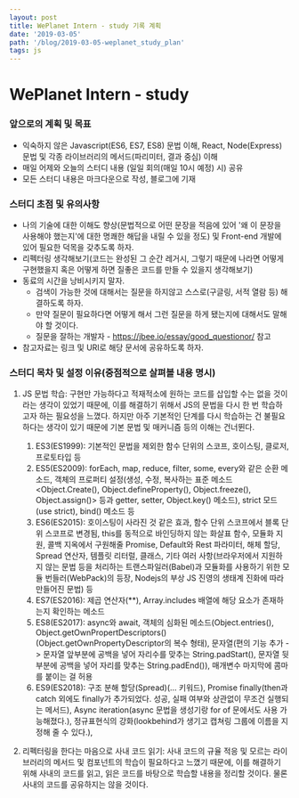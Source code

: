 ```yaml
---
layout: post
title: WePlanet Intern - study 기록 계획
date: '2019-03-05'
path: '/blog/2019-03-05-weplanet_study_plan'
tags: js
---
```


# WePlanet Intern - study

### 앞으로의 계획 및 목표

- 익숙하지 않은 Javascript(ES6, ES7, ES8) 문법 이해, React, Node(Express) 문법 및 각종 라이브러리의 메서드(파리미터, 결과 중심) 이해
- 매일 어제와 오늘의 스터디 내용 (일일 회의(매일 10시 예정) 시) 공유
- 모든 스터디 내용은 마크다운으로 작성, 블로그에 기재

### 스터디 초점 및 유의사항

- 나의 기술에 대한 이해도 향상(문법적으로 어떤 문장을 적음에 있어 '왜 이 문장을 사용해야 했는지'에 대한 명쾌한 해답을 내릴 수 있을 정도) 및 Front-end 개발에 있어 필요한 덕목을 갖추도록 하자.
- 리펙터링 생각해보기(코드는 완성된 그 순간 레거시, 그렇기 때문에 나라면 어떻게 구현했을지 혹은 어떻게 하면 질좋은 코드를 만들 수 있을지 생각해보기)
- 동료의 시간을 낭비시키지 말자.
  - 검색이 가능한 것에 대해서는 질문을 하지않고 스스로(구글링, 서적 열람 등) 해결하도록 하자.
  - 만약 질문이 필요하다면 어떻게 해서 그런 질문을 하게 됐는지에 대해서도 말해야 할 것이다.
  - 질문을 잘하는 개발자 - https://jbee.io/essay/good_questionor/ 참고
- 참고자료는 링크 및 URI로 해당 문서에 공유하도록 하자.



### 스터디 목차 및 설정 이유(중점적으로 살펴볼 내용 명시)

1. JS 문법 학습: 구현만 가능하다고 적재적소에 원하는 코드를 삽입할 수는 없을 것이라는 생각이 있었기 때문에, 이를 해결하기 위해서 JS의 문법을 다시 한 번 학습하고자 하는 필요성을 느꼈다. 하지만 아주 기본적인 단계를 다시 학습하는 건 불필요하다는 생각이 있기 때문에 기본 문법 및 매커니즘 등의 이해는 건너뛴다.
   1. ES3(ES1999): 기본적인 문법을 제외한 함수 단위의 스코프, 호이스팅, 클로저, 프로토타입 등
   2. ES5(ES2009): forEach, map, reduce, filter, some, every와 같은 순환 메소드, 객체의 프로퍼티 설정(생성, 수정, 복사하는 표준 메소드<Object.Create(), Object.defineProperty(), Object.freeze(), Object.assign()> 등과 getter, setter, Object.key() 메소드), strict 모드(use strict), bind() 메소드 등
   3. ES6(ES2015): 호이스팅이 사라진 것 같은 효과, 함수 단위 스코프에서 블록 단위 스코프로 변경됨, this를 동적으로 바인딩하지 않는 화살표 함수, 모듈화 지원, 콜백 지옥에서 구원해줄 Promise, Default와 Rest 파라미터, 해체 할당, Spread 연산자, 템플릿 리터럴, 클래스, 기타 여러 사항(브라우저에서 지원하지 않는 문법 등을 처리하는 트랜스파일러(Babel)과 모듈화를 사용하기 위한 모듈 번들러(WebPack)의 등장, Nodejs의 부상 JS 진영의 생태계 진화에 따라 만들어진 문법) 등
   4. ES7(ES2016): 제곱 연산자(**), Array.includes 배열에 해당 요소가 존재하는지 확인하는 메소드
   5. ES8(ES2017): async와 await, 객체의 심화된 메소드(Object.entries(), Object.getOwnPropertDescriptors()(Object.getOwnPropertyDescriptor의 복수 형태), 문자열(편의 기능 추가 -> 문자열 앞부분에 공백을 넣어 자리수를 맞추는 String.padStart(), 문자열 뒷부분에 공백을 넣어 자리를 맞추는 String.padEnd()), 매개변수 마지막에 콤마를 붙이는 걸 허용
   6. ES9(ES2018): 구조 분해 할당(Spread)(… 키워드), Promise finally(then과 catch 외에도 finally가 추가되었다. 성공, 실패 여부와 상관없이 무조건 실행되는 메서드), Async iteration(async 문법을 생성기랑 for of 문에서도 사용 가능해졌다.), 정규표현식의 강화(lookbehind가 생기고 캡쳐링 그룹에 이름을 지정해 줄 수 있다.), 

2. 리펙터링을 한다는 마음으로 사내 코드 읽기: 사내 코드의 규율 적응 및 모르는 라이브러리의 메서드 및 컴포넌트의 학습이 필요하다고 느꼈기 때문에, 이를 해결하기 위해 사내의 코드를 읽고, 읽은 코드를 바탕으로 학습할 내용을 정리할 것이다. 물론 사내의 코드를 공유하지는 않을 것이다.

